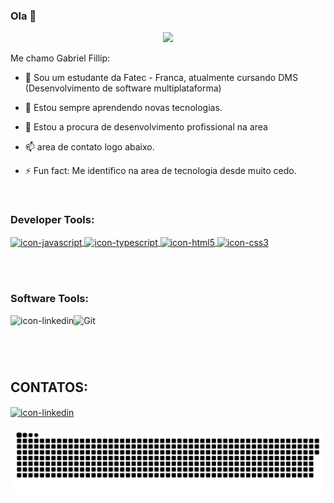 ### Ola  👋
<p align="center">
 <img src="https://github.com/GabrielFillip/GabrielFillip/assets/142547884/68a5f548-4e8b-44e5-962f-59220c2ed5b0" height="350" />
</p>



Me chamo Gabriel Fillip:

- 🔭 Sou um estudante da Fatec - Franca, atualmente cursando DMS (Desenvolvimento de software multiplataforma)


- 🌱 Estou sempre aprendendo novas tecnologias.
- 👯 Estou a procura de desenvolvimento profissional na area
- 📫 area de contato logo abaixo.
- ⚡ Fun fact: Me identifico na area de tecnologia desde muito cedo.

<br>

### Developer Tools: 

<a href="https://github.com/GabrielFillip">
  <img align="center" alt="icon-javascript" height="40" width="50" src="https://cdn.jsdelivr.net/gh/devicons/devicon/icons/javascript/javascript-original.svg">
</a>
<a href="https://github.com/GabrielFillip">
  <img align="center" alt="icon-typescript" height="40" width="50" src="https://cdn.jsdelivr.net/gh/devicons/devicon/icons/typescript/typescript-original.svg">
</a>
<a href="https://github.com/GabrielFillip">
  <img align="center" alt="icon-html5" height="40" width="50" src="https://cdn.jsdelivr.net/gh/devicons/devicon/icons/html5/html5-original.svg">
</a>
<a href="https://github.com/GabrielFillip">
  <img align="center" alt="icon-css3" height="40" width="50" src="https://cdn.jsdelivr.net/gh/devicons/devicon/icons/css3/css3-original.svg">
</a>

<br><br>

### Software Tools: 
<div Style="Display: Flex">

  <img alt="icon-linkedin" src="https://github.com/GabrielFillip/GabrielFillip/assets/142547884/3952a249-271b-4f49-a631-4154998b69ce">

  <img src="https://user-images.githubusercontent.com/64439609/212556741-81407849-82c8-4926-854f-820e8a644375.png" width="40" height="40" alt="Git"/>

</div>
<br>
<br>

## CONTATOS: 
<a href="https://www.linkedin.com/in/gabriel-fillip-a1ba0b258/" target="_blank">
  <img align="center" alt="icon-linkedin" src="https://github.com/GabrielFillip/GabrielFillip/assets/142547884/a11e3142-b045-4b49-a4f3-3bc113d83bb2">
</a>








  
![Snake animation](https://github.com/habbiner/habbiner/blob/output/github-contribution-grid-snake.svg)

